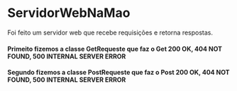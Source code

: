 # ServidorWebNaMao

Foi feito um servidor web que recebe requisições e retorna respostas.
#### Primeito fizemos a classe GetRequeste que faz o Get 200 OK, 404 NOT FOUND, 500 INTERNAL SERVER ERROR

#### Segundo fizemos a classe PostRequeste que faz o Post 200 OK, 404 NOT FOUND, 500 INTERNAL SERVER ERROR